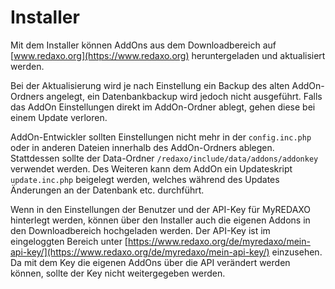 # Installer

Mit dem Installer können AddOns aus dem Downloadbereich auf [www.redaxo.org](https://www.redaxo.org) heruntergeladen und aktualisiert werden.

Bei der Aktualisierung wird je nach Einstellung ein Backup des alten AddOn-Ordners angelegt, ein Datenbankbackup wird jedoch nicht ausgeführt. Falls das AddOn Einstellungen direkt im AddOn-Ordner ablegt, gehen diese bei einem Update verloren.

AddOn-Entwickler sollten Einstellungen nicht mehr in der `config.inc.php` oder in anderen Dateien innerhalb des AddOn-Ordners ablegen. Stattdessen sollte der Data-Ordner `/redaxo/include/data/addons/addonkey` verwendet werden.
Des Weiteren kann dem AddOn ein Updateskript `update.inc.php` beigelegt werden, welches während des Updates Änderungen an der Datenbank etc. durchführt.

Wenn in den Einstellungen der Benutzer und der API-Key für MyREDAXO hinterlegt werden, können über den Installer auch die eigenen Addons in den Downloadbereich hochgeladen werden. Der API-Key ist im eingeloggten Bereich unter [https://www.redaxo.org/de/myredaxo/mein-api-key/](https://www.redaxo.org/de/myredaxo/mein-api-key/) einzusehen. Da mit dem Key die eigenen AddOns über die API verändert werden können, sollte der Key nicht weitergegeben werden.
